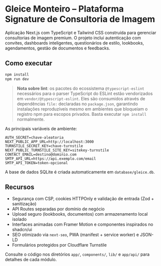 # Gleice Monteiro – Plataforma Signature de Consultoria de Imagem

Aplicação Next.js com TypeScript e Tailwind CSS construída para gerenciar consultorias de imagem premium. O projeto inclui autenticação com convites, dashboards inteligentes, questionários de estilo, lookbooks, agendamentos, gestão de documentos e feedbacks.

## Como executar

```bash
npm install
npm run dev
```

> **Nota sobre lint**: os pacotes do ecossistema `@typescript-eslint` necessários para o parser TypeScript do ESLint estão vendorizados em `vendor/@typescript-eslint`. Eles são consumidos através de dependências `file:` declaradas no `package.json`, garantindo instalações reproduzíveis mesmo em ambientes que bloqueiam o registro npm para escopos privados. Basta executar `npm install` normalmente.

As principais variáveis de ambiente:

```
AUTH_SECRET=chave-aleatoria
NEXT_PUBLIC_APP_URL=http://localhost:3000
TURNSTILE_SECRET_KEY=chave-turnstile
NEXT_PUBLIC_TURNSTILE_SITE_KEY=sitekey-turnstile
CONTACT_EMAIL=destino@dominio.com
SMTP_API_URL=https://api.exemplo.com/email
SMTP_API_TOKEN=token-opcional
```

A base de dados SQLite é criada automaticamente em `database/gleice.db`.

## Recursos

- Segurança com CSP, cookies HTTPOnly e validação de entrada (Zod + sanitização)
- API Routes separadas por domínio de negócio
- Upload seguro (lookbooks, documentos) com armazenamento local isolado
- Interfaces animadas com Framer Motion e componentes inspirados no shadcn/ui
- SEO otimizado via `next-seo`, PWA (manifest + service worker) e JSON-LD
- Formulários protegidos por Cloudflare Turnstile

Consulte o código nos diretórios `app/`, `components/`, `lib/` e `app/api/` para detalhes de cada módulo.
